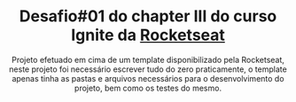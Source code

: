 <h1 align="center">Desafio#01 do chapter III do curso Ignite da <a href="https://github.com/rocketseat">Rocketseat</a></h1>

<p align="center">Projeto efetuado em cima de um template disponibilizado pela Rocketseat, neste projeto foi necess&aacute;rio escrever tudo do zero praticamente, o template apenas tinha as pastas e arquivos necess&aacute;rios para o desenvolvimento do projeto, bem como os testes do mesmo. </p>
